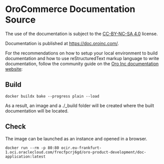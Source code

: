 # OroCommerce Documentation Source

The use of the documentation is subject to the [CC-BY-NC-SA 4.0](./LICENSE) license.

Documentation is published at https://doc.oroinc.com/.

For the recommendations on how to setup your local environment to build documentation and how to use reStructuredText markup language to write documentation, follow the community guide on the [Oro Inc documentation website](https://doc.oroinc.com/master/community/contribute/documentation/):

## Build

```
docker buildx bake --progress plain --load
```

As a result, an image and a ./_build folder will be created where the built documentation will be located.

## Check

The image can be launched as an instance and opened in a browser.

```
docker run --rm -p 80:80 ocir.eu-frankfurt-1.oci.oraclecloud.com/frecfpcrj6gd/oro-product-development/doc-application:latest
```
